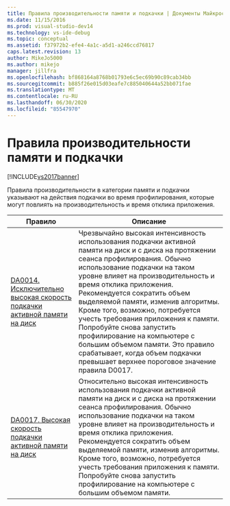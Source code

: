 ```yaml
---
title: Правила производительности памяти и подкачки | Документы Майкрософт
ms.date: 11/15/2016
ms.prod: visual-studio-dev14
ms.technology: vs-ide-debug
ms.topic: conceptual
ms.assetid: f37972b2-efe4-4a1c-a5d1-a246ccd76817
caps.latest.revision: 13
author: MikeJo5000
ms.author: mikejo
manager: jillfra
ms.openlocfilehash: bf868164a8768b01793e6c5ec69b90c89cab34bb
ms.sourcegitcommit: b885f26e015d03eafe7c885040644a52bb071fae
ms.translationtype: MT
ms.contentlocale: ru-RU
ms.lasthandoff: 06/30/2020
ms.locfileid: "85547970"
---
```

# <a name="memory-and-paging-performance-rules"></a>Правила производительности памяти и подкачки
[!INCLUDE[vs2017banner](../includes/vs2017banner.md)]

Правила производительности в категории памяти и подкачки указывают на действия подкачки во время профилирования, которые могут повлиять на производительность и время отклика приложения.  
  
|Правило|Описание|  
|-|-|  
|[DA0014. Исключительно высокая скорость подкачки активной памяти на диск](../profiling/da0014-extremely-high-rates-of-paging-active-memory-to-disk.md)|Чрезвычайно высокая интенсивность использования подкачки активной памяти на диск и с диска на протяжении сеанса профилирования. Обычно использование подкачки на таком уровне влияет на производительность и время отклика приложения. Рекомендуется сократить объем выделяемой памяти, изменив алгоритмы. Кроме того, возможно, потребуется учесть требования приложения к памяти. Попробуйте снова запустить профилирование на компьютере с большим объемом памяти. Это правило срабатывает, когда объем подкачки превышает верхнее пороговое значение правила D0017.|  
|[DA0017. Высокая скорость подкачки активной памяти на диск](../profiling/da0017-high-rates-of-paging-active-memory-to-disk.md)|Относительно высокая интенсивность использования подкачки активной памяти на диск и с диска на протяжении сеанса профилирования. Обычно использование подкачки на таком уровне влияет на производительность и время отклика приложения. Рекомендуется сократить объем выделяемой памяти, изменив алгоритмы. Кроме того, возможно, потребуется учесть требования приложения к памяти. Попробуйте снова запустить профилирование на компьютере с большим объемом памяти.|
